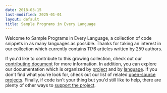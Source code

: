 ```yaml
---
date: 2018-03-15
last-modified: 2025-01-01
layout: default
title: Sample Programs in Every Language
---
```


Welcome to Sample Programs in Every Language, a collection of code snippets in as many languages as possible. Thanks for taking an interest in our collection which currently contains 1176 articles written by 259 authors.

If you'd like to contribute to this growing collection, check out our [contributing document](https://github.com/TheRenegadeCoder/sample-programs/blob/master/.github/CONTRIBUTING.md) for more information. In addition, you can explore our documentation which is organized by [project](/projects) and by [language](/languages). If you don't find what you're look for, check out our list of related [open-source projects](/related). Finally, if code isn't your thing but you'd still like to help, there are plenty of other ways to [support the project](https://therenegadecoder.com/updates/5-ways-you-can-support-the-renegade-coder/).